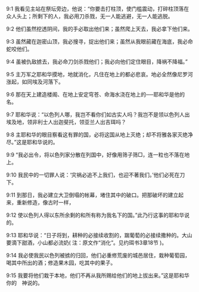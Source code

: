 <a id="1"></a>9:1  我看见主站在祭坛旁边，他说：“你要击打柱顶，使门槛震动，打碎柱顶落在众人头上；所剩下的人，我必用刀杀戮，无一人能逃避，无一人能逃脱。  

<a id="2"></a>9:2  他们虽然挖透阴间，我的手必取出他们来；虽然爬上天去，我必拿下他们来。  

<a id="3"></a>9:3  虽然藏在迦密山顶，我必搜寻，捉出他们来；虽然从我眼前藏在海底，我必命蛇咬他们。  

<a id="4"></a>9:4  虽被仇敌掳去，我必命刀剑杀戮他们；我必向他们定住眼目，降祸不降福。”  

<a id="5"></a>9:5  主万军之耶和华摸地，地就消化，凡住在地上的都必悲哀。地必全然像尼罗河涨起，如同埃及河落下。  

<a id="6"></a>9:6  那在天上建造楼阁、在地上安定穹苍、命海水浇在地上的──耶和华是他的名。  

<a id="7"></a>9:7  耶和华说：“以色列人哪，我岂不看你们如古实人吗？我岂不是领以色列人出埃及地，领非利士人出迦斐托，领亚兰人出吉珥吗？  

<a id="8"></a>9:8  主耶和华的眼目察看这有罪的国，必将这国从地上灭绝；却不将雅各家灭绝净尽。”这是耶和华说的。  

<a id="9"></a>9:9  “我必出令，将以色列家分散在列国中，好像用筛子筛□，连一粒也不落在地上。  

<a id="10"></a>9:10  我民中的一切罪人说：‘灾祸必追不上我们，也迎不著我们。’他们必死在刀下。  

<a id="11"></a>9:11  到那日，我必建立大卫倒塌的帐幕，堵住其中的破口。把那破坏的建立起来，重新修造，像古时一样，  

<a id="12"></a>9:12  使以色列人得以东所余剩的和所有称为我名下的国。”此乃行这事的耶和华说的。  

<a id="13"></a>9:13  耶和华说：“日子将到，耕种的必接续收割的，踹葡萄的必接续撒种的。大山要滴下甜酒，小山都必流奶( 注：原文作“消化”。见约珥书3章18节 )。  

<a id="14"></a>9:14  我必使我民以色列被掳的归回，他们必重修荒废的城邑居住，栽种葡萄园，喝其中所出的酒；修造果木园，吃其中的果子。  

<a id="15"></a>9:15  我要将他们栽于本地，他们不再从我所赐给他们的地上拔出来。”这是耶和华你的　神说的。  
